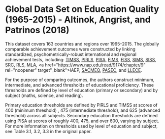 # Global Data Set on Education Quality (1965-2015) - Altinok, Angrist, and Patrinos (2018)

This dataset covers 163 countries and regions over 1965–2015. The globally comparable achievement outcomes were constructed by linking standardized, psychometrically-robust international and regional achievement tests, including: <a href="https://nces.ed.gov/timss/" rel="noopener" target="_blank">TIMSS</a>, <a href="https://www.iea.nl/pirls" rel="noopener" target="_blank">PIRLS</a>, <a href="http://www.oecd.org/pisa/" rel="noopener" target="_blank">PISA</a>, <a href="https://www.iea.nl/fims" rel="noopener" target="_blank">FIMS</a>, <a href="https://www.iea.nl/fiss" rel="noopener" target="_blank">FISS</a>, <a href="https://www.capita-sims.co.uk/products-and-services/sims-assessment" rel="noopener" target="_blank">SIMS</a>, <a href="https://ips.gu.se/english/research/research_databases/compeat/Before_1995/SISS" rel="noopener" target="_blank">SISS</a>, <a href="https://ips.gu.se/english/research/research_databases/compeat/Before_1995/Six_Subject_Survey/SSS_Reading" rel="noopener" target="_blank">SRC</a>, <a href="https://ips.gu.se/english/research/research_databases/compeat/Before_1995/RLS" rel="noopener" target="_blank">RLS</a>, <a href="https://www.unicef.org/education/index_achievement.html" rel="noopener" target="_blank">MLA</a>, <a href="https://www.nap.edu/read/9174/chapter/9" rel="noopener" target"_blank">IAEP</a>, <a href="http://www.sacmeq.org/" rel="noopener" target="_blank" >SACMEQ</a>, <a href="https://www.epdc.org/data-about-epdc-data-epdc-learning-outcomes-data/sacmeq-and-pasec" rel="noopener" target="_blank">PASEC</a>, and <a href="http://www.unesco.org/new/en/santiago/education/education-assessment-llece/" rel="noopener" target="_blank">LLECE</a>.

For the purpose of comparing outcomes, the authors construct minimum, intermediate, and advanced thresholds of educational proficiency. These thresholds are defined by level of education (primary or secondary) and by subject (maths, science, and reading). 

Primary education thresholds are defined by PIRLS and TIMSS at scores of 400 (minimum threshold) , 475 (intermediate threshold), and 625 (advanced threshold) across all subjects. Secondary education thresholds are defined using PISA at scores of roughly 400, 475, and over 600, varying by subject.  For more information on thresholds used by level of education and subject, see Table 3.1, 3.2, 3.3 in the original paper.